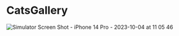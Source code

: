 # CatsGallery



![Simulator Screen Shot - iPhone 14 Pro - 2023-10-04 at 11 05 46](https://github.com/mmjck/CatsGallery/assets/55866244/490341bf-d770-4cde-b244-0a8a8e1a2bea)


